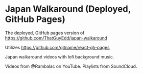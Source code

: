 # Japan Walkaround (Deployed, GitHub Pages)

The deployed, GitHub pages version of https://github.com/ThatGuyEdd/japan-walkaround

Utilizes https://github.com/gitname/react-gh-pages

Japan walkaround videos with lofi background music.

Videos from @Rambalac on YouTube.
Playlists from SoundCloud.

